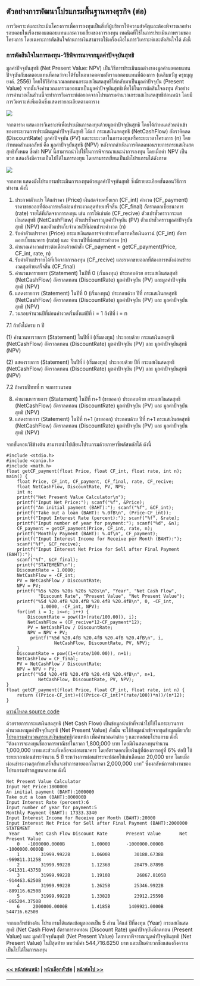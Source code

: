## ตัวอย่างการพัฒนาโปรแกรมพื้นฐานทางธุรกิจ (ต่อ)
การวิเคราะห์และประเมินโครงการเพื่อการลงทุนเป็นสิ่งที่ผู้บริหารให้ความสำคัญและต้องพิจารณาอย่างรอบคอบในเรื่องของผลตอบแทนและความเสี่ยงของการลงทุน เทคนิคที่ใช้ในการประเมินภาพรวมของโครงการ โดยเฉพาะการตัดสินใจด้านการเงินสามารถใช้เครื่องมือในการวิเคราะห์และตัดสินใจได้ ดังนี้ 

### การตัดสินใจในการลงทุน-วิธีพิจารณาจากมูลค่าปัจจุบันสุทธิ
มูลค่าปัจจุบันสุทธิ (Net Present Value: NPV) เป็นวิธีการประเมินผลต่างของมูลค่าผลตอบแทนปัจจุบันกับผลตอบแทนที่คาดว่าจะได้รับในอนาคตตามอัตราผลตอบแทนที่ต้องการ (เฉลิมขวัญ ครุธบุญยงค์. 2556) โดยใช้วิธีคำนวณลดทอนกระแสเงินสดสุทธิให้กลับมาเป็นมูลค่าปัจจุบัน (Present Value) จากนั้นจึงคำนวณผลรวมออกมาเป็นมูลค่าปัจจุบันสุทธิเพื่อใช้ในการตัดสินใจลงทุน ตัวอย่างการคำนวณในส่วนนี้จะทำการวิเคราะห์ต่อยอดจากโปรแกรมคำนวณกระแสเงินสดสุทธิก่อนหน้า โดยมีการวิเคราะห์เพิ่มเติมซึ่งแสดงรายละเอียดตามตาราง

<img src=img/0900-7.png>

จากตาราง แสดงการวิเคราะห์เพื่อประเมินการลงทุนด้วยมูลค่าปัจจุบันสุทธิ โดยได้กำหนดส่วนนำเข้าของกระบวนการประเมินมูลค่าปัจจุบันสุทธิ ได้แก่ กระแสเงินสดสุทธิ (NetCashFlow) อัตราคิดลด (DiscountRate) มูลค่าปัจจุบัน (PV) และระยะเวลาในการลงทุนหรือระยะเวลาโครงการ (n) โดยกำหนดส่วนผลลัพธ์ คือ มูลค่าปัจจุบันสุทธิ (NPV) หลังจากดำเนินการคิดลดทอนรายการกระแสเงินสดสุทธิทั้งหมด ซึ่งค่า NPV นี้สามารถนำไปใช้ในการพิจารณาแนะนำการลงทุน โดยเมื่อค่า NPV เป็นบวก แสดงถึงมีความเป็นไปได้ในการลงทุน โดยสามารถเขียนเป็นผังโปรแกรมได้ดังภาพ

<img src=img/0907.png>

จากภาพ แสดงผังโปรแกรมประเมินการลงทุนด้วยมูลค่าปัจจุบันสุทธิ ซึ่งมีรายละเอียดขั้นตอนวิธีการทำงาน ดังนี้
1. ประกาศตัวแปร ได้แก่ราคา (Price) เงินสดจ่ายครั้งแรก (CF_int) ค่างวด (CF_payment) ราคาขายออกที่ต้องการหลังผ่อนชำระงวดสุดท้ายเสร็จสิ้น (CF_final) อัตราดอกเบี้ยธนาคาร (rate) รายได้ที่เกิดจากการลงทุน เช่น การให้เช่าต่อ (CF_recive) ตัวแปรชั่วคราวกระแสเงินสดสุทธิ (NetCashFlaw) ตัวแปรชั่วคราวมูลค่าปัจจุบัน (PV) ตัวแปรชั่วคราวมูลค่าปัจจุบันสุทธิ (NPV)  และตัวแปรเก็บจำนวนปีที่ผ่อนชำระค่างวด (n)
2. รับค่าตัวแปรราคา (Price) กระแสเงินสดการจ่ายชำระครั้งแรกหรือเงินดาวน์ (CF_int) อัตราดอกเบี้ยธนาคาร (rate) และ จำนวนปีที่ผ่อนชำระค่างวด (n)
3. คำนวณค่างวดชำระต่อเดือนด้วยคำสั่ง CF_payment = getCF_payment(Price, CF_int, rate, n)
4. รับค่าตัวแปรรายได้ที่เกิดจากการลงทุน (CF_recive) และราคาขายออกที่ต้องการหลังผ่อนชำระงวดสุดท้ายเสร็จสิ้น (CF_final)
5. คำนวนหารายการ (Statement) ในปีที่ 0 (เริ่มลงทุน) ประกอบด้วย กระแสเงินสดสุทธิ (NetCashFlow) อัตราลดทอน (DiscountRate) มูลค่าปัจจุบัน (PV) และมูลค่าปัจจุบันสุทธิ (NPV)
6. แสดงรายการ (Statement) ในปีที่ 0 (เริ่มลงทุน) ประกอบด้วย ปีที่ กระแสเงินสดสุทธิ (NetCashFlow) อัตราลดทอน (DiscountRate) มูลค่าปัจจุบัน (PV) และ มูลค่าปัจจุบันสุทธิ (NPV)
7. วนรอบจำนวนปีที่ผ่อนค่างวดเริ่มตั้งแต่ปีที่ i = 1 ถึงปีที่ i = n

  7.1 ถ้ายังไม่ครบ n ปี
  
(1) คำนวนหารายการ (Statement) ในปีที่ i (เริ่มลงทุน) ประกอบด้วย กระแสเงินสดสุทธิ (NetCashFlow) อัตราลดทอน (DiscountRate) มูลค่าปัจจุบัน (PV) และ มูลค่าปัจจุบันสุทธิ (NPV)

(2) แสดงรายการ (Statement) ในปีที่ i (เริ่มลงทุน) ประกอบด้วย ปีที่ กระแสเงินสดสุทธิ (NetCashFlow) อัตราลดทอน (DiscountRate) มูลค่าปัจจุบัน (PV) และ มูลค่าปัจจุบันสุทธิ (NPV)

  7.2 ถ้าครบปีททที่ n จบการวนรอบ
  
8.  คำนวนหารายการ (Statement) ในปีที่ n+1 (ขายออก) ประกอบด้วย กระแสเงินสดสุทธิ (NetCashFlow) อัตราลดทอน (DiscountRate) มูลค่าปัจจุบัน (PV) และ มูลค่าปัจจุบันสุทธิ (NPV)
9.  แสดงรายการ (Statement) ในปีที่ n+1 (ขายออก) ประกอบด้วย ปีที่ n+1 กระแสเงินสดสุทธิ (NetCashFlow) อัตราลดทอน (DiscountRate) มูลค่าปัจจุบัน (PV) และ มูลค่าปัจจุบันสุทธิ (NPV)

จากขั้นตอนวิธีข้างต้น สามารถนำไปเขียนโปรแกรมด้วยภาษาซีพลัสพลัสได้ ดังนี้

```
#include <stdio.h>
#include <conio.h>
#include <math.h>
float getCF_payment(float Price, float CF_int, float rate, int n);
main() {
    float Price, CF_int, CF_payment, CF_final, rate, CF_recive;
    float NetCashFlow, DiscountRate, PV, NPV;
    int n;
    printf("Net Present Value Calculator\n");
    printf("Input Net Price:"); scanf("%f", &Price);
    printf("An initial payment (BAHT):"); scanf("%f", &CF_int);
    printf("Take out a loan (BAHT): %.0fB\n", (Price-CF_int));
    printf("Input Interest Rate (percent):"); scanf("%f", &rate);
    printf("Input number of year for payment:"); scanf("%d", &n);
    CF_payment = getCF_payment(Price, CF_int, rate, n);
    printf("Monthly Payment (BAHT): %.4f\n", CF_payment);
    printf("Input Interest Income for Receive per Month (BAHT):"); 
    scanf("%f", &CF_recive);
    printf("Input Interest Net Price for Sell after Final Payment (BAHT):"); 
    scanf("%f", &CF_final);
    printf("STATEMENT\n");
    DiscountRate = 1.0000;
    NetCashFlow = -CF_int;
    PV = NetCashFlow / DiscountRate;
    NPV = PV;
    printf("%5s %20s %20s %20s %20s\n", "Year", "Net Cash Flow", 
            "Discount Rate", "Present Value", "Net Present Value");
    printf("%5d %20.4fB %20.4fB %20.4fB %20.4fB\n", 0, -CF_int, 
             1.0000, -CF_int, NPV);
    for(int i = 1; i<=n; i++) {
        DiscountRate = pow((1+(rate/100.00)), i);
        NetCashFlow = (CF_recive*12-CF_payment*12);
        PV = NetCashFlow / DiscountRate;
        NPV = NPV + PV;
         printf("%5d %20.4fB %20.4fB %20.4fB %20.4fB\n", i, 
                  NetCashFlow, DiscountRate, PV, NPV);
    }
    DiscountRate = pow((1+(rate/100.00)), n+1);
    NetCashFlow = CF_final;
    PV = NetCashFlow / DiscountRate;
    NPV = NPV + PV;
    printf("%5d %20.4fB %20.4fB %20.4fB %20.4fB\n", n+1, 
            NetCashFlow, DiscountRate, PV, NPV);
}
float getCF_payment(float Price, float CF_int, float rate, int n) {
    return ((Price-CF_int)+(((Price-CF_int)*(rate/100))*n))/(n*12);
}
```
[ดาวน์โหลด source code](src/ch09_07.cpp)

ด้วยรายการกระแสเงินสดสุทธิ (Net Cash Flow) เป็นข้อมูลนำเข้าที่จะนำไปใช้ในกระบวนการคำนวณหามูลค่าปัจจุบันสุทธิ (Net Present Value) ดังนั้น จะใช้ข้อมูลนำเข้าจากชุดข้อมูลเดียวกับ[โปรแกรมคำนวณกระแสเงินสดสุทธิ](src/ch09_06.cpp)ก่อนหน้า เพื่อคำนวณค่าต่าง ๆ  และทดสอบโปรแกรม ดังนี้ “ต้องการจะลงทุนซื้ออาคารพาณิชย์ในราคา 1,800,000 บาท โดยมีเงินสดลงทุนจำนวน 1,000,000 บาทและส่วนที่เหลือจะผ่อนธนาคาร โดยอัตราดอกเบี้ยเงินกู้ที่ต้องการอยู่ที่ 6% ต่อปี ใช้ระยะเวลาผ่อนชำระจำนวน 5 ปี ระหว่างการผ่อนชำระจะปล่อยให้เช่าเดือนละ 20,000 บาท โดยเมื่อผ่อนชำระงวดสุดท้ายเสร็จสิ้นจะทำการขายออกในราคา 2,000,000 บาท” ซึ่งผลลัพธ์การทำงานของโปรแกรมปรากฏบนจอภาพ ดังนี้

```
Net Present Value Calculator
Input Net Price:1800000
An initial payment (BAHT):1000000
Take out a loan (BAHT):800000B
Input Interest Rate (percent):6
Input number of year for payment:5
Monthly Payment (BAHT): 17333.3340
Input Interest Income for Receive per Month (BAHT):20000
Input Interest Net Price for Sell after Final Payment (BAHT):2000000
STATEMENT
 Year      Net Cash Flow Discount Rate       Present Value       Net Present Value
    0   -1000000.0000B          1.0000B      -1000000.0000B      -1000000.0000B
    1        31999.9922B        1.0600B         30188.6738B       -969811.3125B
    2        31999.9922B        1.1236B         28479.8789B       -941331.4375B
    3        31999.9922B        1.1910B          26867.8105B      -914463.6250B
    4        31999.9922B        1.2625B         25346.9922B      -889116.6250B
    5        31999.9922B        1.3382B         23912.2559B      -865204.3750B
    6     2000000.0000B         1.4185B       1409921.0000B        544716.6250B
```

จากผลลัพธ์ข้างต้น โปรแกรมได้แสดงข้อมูลออกเป็น 5 ส่วน ได้แก่ ปีที่ลงทุน (Year) กระแสเงินสดสุทธิ (Net Cash Flow) อัตราการลดทอน (Discount Rate) มูลค่าปัจจุบันที่ลดทอน (Present Value) และ มูลค่าปัจจุบันสุทธิ (Net Present Value) โดยหากพิจารณามูลค่าปัจจุบันสุทธิ (Net Present Value) ในปีสุดท้าย พบว่ามีค่า 544,716.6250 บาท และเป็นค่าบวกซึ่งแสดงถึงความเป็นไปได้ในการลงทุน

---
#### [<< หน้าก่อนหน้า](0903-6.md) | [หน้าเลือกหัวข้อ](README.md) | [หน้าต่อไป >>](0903-8.md)
---
